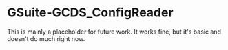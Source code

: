 # GSuite-GCDS_ConfigReader

This is mainly a placeholder for future work. It works fine, but it's basic and doesn't do much right now.